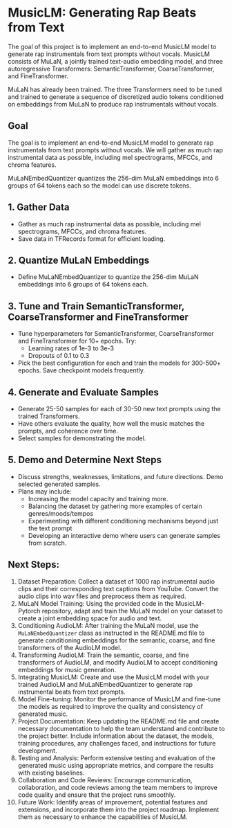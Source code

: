 # MusicLM: Generating Rap Beats from Text
The goal of this project is to implement an end-to-end MusicLM model to generate rap instrumentals from text prompts without vocals. MusicLM consists of MuLaN, a jointly trained text-audio embedding model, and three autoregressive Transformers: SemanticTransformer, CoarseTransformer, and FineTransformer.

MuLaN has already been trained. The three Transformers need to be tuned and trained to generate a sequence of discretized audio tokens conditioned on embeddings from MuLaN to produce rap instrumentals without vocals.

## Goal
The goal is to implement an end-to-end MusicLM model to generate rap instrumentals from text prompts without vocals. We will gather as much rap instrumental data as possible, including mel spectrograms, MFCCs, and chroma features.

MuLaNEmbedQuantizer quantizes the 256-dim MuLaN embeddings into 6 groups of 64 tokens each so the model can use discrete tokens.

## 1. Gather Data
* Gather as much rap instrumental data as possible, including mel spectrograms, MFCCs, and chroma features.
* Save data in TFRecords format for efficient loading.

## 2. Quantize MuLaN Embeddings
* Define MuLaNEmbedQuantizer to quantize the 256-dim MuLaN embeddings into 6 groups of 64 tokens each.

## 3. Tune and Train SemanticTransformer, CoarseTransformer and FineTransformer
* Tune hyperparameters for SemanticTransformer, CoarseTransformer and FineTransformer for 10+ epochs. Try:
   - Learning rates of 1e-3 to 3e-3
   - Dropouts of 0.1 to 0.3
* Pick the best configuration for each and train the models for 300-500+ epochs. Save checkpoint models frequently.

## 4. Generate and Evaluate Samples
* Generate 25-50 samples for each of 30-50 new text prompts using the trained Transformers.
* Have others evaluate the quality, how well the music matches the prompts, and coherence over time.
* Select samples for demonstrating the model.

## 5. Demo and Determine Next Steps
* Discuss strengths, weaknesses, limitations, and future directions. Demo selected generated samples.
* Plans may include:
   - Increasing the model capacity and training more.
   - Balancing the dataset by gathering more examples of certain genres/moods/tempos
   - Experimenting with different conditioning mechanisms beyond just the text prompt
   - Developing an interactive demo where users can generate samples from scratch.




## Next Steps:

1. Dataset Preparation: Collect a dataset of 1000 rap instrumental audio clips and their corresponding text captions from YouTube. Convert the audio clips into wav files and preprocess them as required.
2. MuLaN Model Training: Using the provided code in the MusicLM-Pytorch repository, adapt and train the MuLaN model on your dataset to create a joint embedding space for audio and text.
3. Conditioning AudioLM: After training the MuLaN model, use the `MuLaNEmbedQuantizer` class as instructed in the README.md file to generate conditioning embeddings for the semantic, coarse, and fine transformers of the AudioLM model.
4. Transforming AudioLM: Train the semantic, coarse, and fine transformers of AudioLM, and modify AudioLM to accept conditioning embeddings for music generation.
5. Integrating MusicLM: Create and use the MusicLM model with your trained AudioLM and MuLaNEmbedQuantizer to generate rap instrumental beats from text prompts.
6. Model Fine-tuning: Monitor the performance of MusicLM and fine-tune the models as required to improve the quality and consistency of generated music.
7. Project Documentation: Keep updating the README.md file and create necessary documentation to help the team understand and contribute to the project better. Include information about the dataset, the models, training procedures, any challenges faced, and instructions for future development.
8. Testing and Analysis: Perform extensive testing and evaluation of the generated music using appropriate metrics, and compare the results with existing baselines.
9. Collaboration and Code Reviews: Encourage communication, collaboration, and code reviews among the team members to improve code quality and ensure that the project runs smoothly.
10. Future Work: Identify areas of improvement, potential features and extensions, and incorporate them into the project roadmap. Implement them as necessary to enhance the capabilities of MusicLM.
